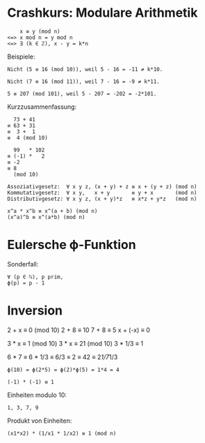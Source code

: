 
Crashkurs: Modulare Arithmetik
==============================

        x ≡ y (mod n)
    <=> x mod n = y mod n
    <=> ∃ (k ∈ ℤ), x - y = k*n

Beispiele:

    Nicht (5 ≡ 16 (mod 10)), weil 5 - 16 = -11 ≠ k*10.

    Nicht (7 ≡ 16 (mod 11)), weil 7 - 16 = -9 ≠ k*11.

    5 ≡ 207 (mod 101), weil 5 - 207 = -202 = -2*101.

Kurzzusammenfassung:

      73 + 41
    ≡ 63 + 31
    ≡  3 +  1
    ≡  4 (mod 10)

      99   * 102
    ≡ (-1) *   2
    ≡ -2
    ≡ 8
      (mod 10)

    Assoziativgesetz:  ∀ x y z, (x + y) + z ≡ x + (y + z) (mod n)
    Kommutativgesetz:  ∀ x y,   x + y       ≡ y + x       (mod n)
    Distributivgesetz: ∀ x y z, (x + y)*z   ≡ x*z + y*z   (mod n)

    x^a * x^b ≡ x^(a + b) (mod n)
    (x^a)^b ≡ x^(a*b) (mod n)

Eulersche ϕ-Funktion
====================

Sonderfall:

    ∀ (p ∈ ℕ), p prim,
    ϕ(p) = p - 1

Inversion
=========

2 + x ≡  0 (mod 10)
2 + 8 ≡ 10
7 + 8 ≡  5
x + (-x) ≡ 0

3 * x ≡  1 (mod 10)
3 * x ≡ 21 (mod 10)
3 * 1/3 ≡ 1

6 * 7 ≡ 6 * 1/3 ≡ 6/3 ≡ 2 ≡ 42 ≡ 2*1/7*1/3

    ϕ(10) = ϕ(2*5) = ϕ(2)*ϕ(5) = 1*4 = 4

    (-1) * (-1) ≡ 1

Einheiten modulo 10:

    1, 3, 7, 9

Produkt von Einheiten:

    (x1*x2) * (1/x1 * 1/x2) ≡ 1 (mod n)
